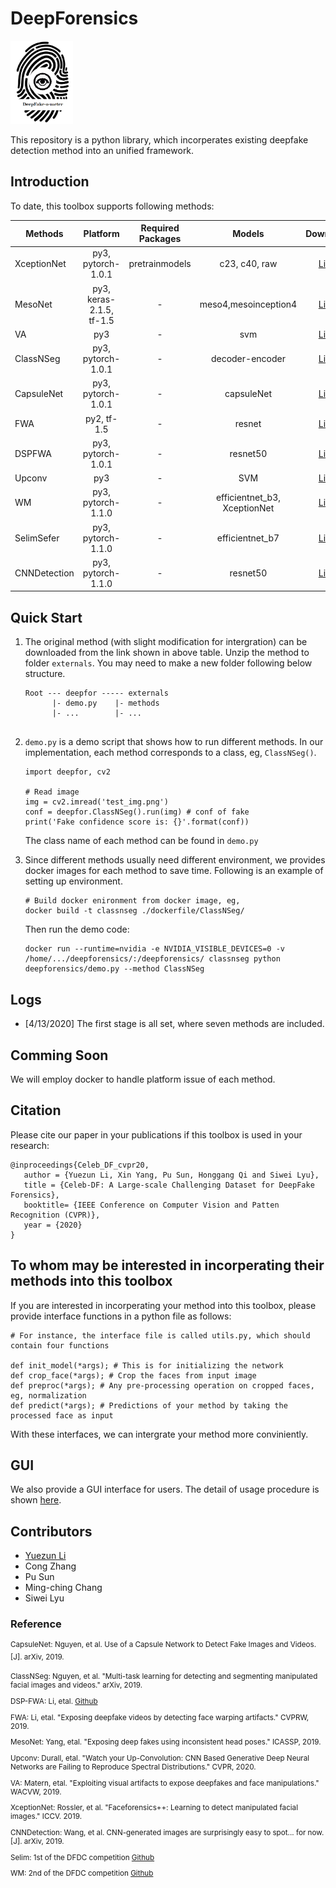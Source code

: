 # DeepForensics

<img src="assets/logo.png" alt="logo" width="100"/>

This repository is a python library, which incorperates existing deepfake detection method into an unified framework.

## Introduction
To date, this toolbox supports following methods:

| Methods     | Platform            | Required Packages | Models  | Download |
|----------   |:-------------:      |:------:            |:------: | :------:  |
| XceptionNet |  py3, pytorch-1.0.1 | pretrainmodels | c23, c40, raw | [Link](https://drive.google.com/open?id=1FjbSxvLR0YVao5ykLGIFj47FVe6eDTNh) |
| MesoNet     |  py3, keras-2.1.5, tf-1.5 |   -   | meso4,mesoinception4 | [Link](https://drive.google.com/file/d/1QkwJSz7dH-3gCisqQpu-9fz3K7Ozl2ZM/view?usp=sharing) |  
| VA          |  py3                | - | svm | [Link](https://drive.google.com/file/d/1NZEa9YzsFVzhskRGoIl0e1XWVvpTYhOC/view?usp=sharing) |
| ClassNSeg   |  py3, pytorch-1.0.1 | - | decoder-encoder | [Link](https://drive.google.com/file/d/128RkifOvKjUIPX7khU0FdeiQBQoKk4Tt/view?usp=sharing) |
| CapsuleNet  |  py3, pytorch-1.0.1 | - | capsuleNet | [Link](https://drive.google.com/file/d/1jwi2L7CI0K9vOlTNsQfmWGjFNQAiPUte/view?usp=sharing) |
| FWA         |  py2, tf-1.5        | - | resnet | [Link](https://drive.google.com/open?id=1mMeVpNub67dNvSvjvwYbx047g1snGo1m) |
| DSPFWA      |  py3, pytorch-1.0.1 | - | resnet50 | [Link](https://drive.google.com/open?id=1IN7lkav8UbDacCWpO8Cio2ogAas7auvG) |
| Upconv      |  py3                | - | SVM | [Link](https://drive.google.com/file/d/10fR-tQbgy4byLj8GMQ9MJc6gaeZjCgSA/view?usp=sharing) |
| WM          |  py3, pytorch-1.1.0 | - | efficientnet_b3, XceptionNet | [Link](https://drive.google.com/file/d/1y8J2wq6V_37wiWvf1zyDmc5HEgMMthsn/view?usp=sharing) |
| SelimSefer  |  py3, pytorch-1.1.0 | - | efficientnet_b7 | [Link](https://drive.google.com/file/d/1o5zgH5rEoRr1_UAMf2XMj9WBV2o7c1F0/view?usp=sharing) |
| CNNDetection|  py3, pytorch-1.1.0 | - | resnet50 | [Link](https://drive.google.com/file/d/1OP6tzmzA8RdD9JZUER4FeOLslzUy3Kxc/view?usp=sharing) |




## Quick Start

1. The original method (with slight modification for intergration) can be downloaded from the link shown in above table. Unzip the method to folder `externals`. You may need to make a new folder following below structure.

   ```
   Root --- deepfor ----- externals
         |- demo.py    |- methods
         |- ...        |- ...
         
   ```

2. `demo.py` is a demo script that shows how to run different methods. In our implementation, each method corresponds to a class, eg, `ClassNSeg()`. 
   ```
   import deepfor, cv2
 
   # Read image
   img = cv2.imread('test_img.png')
   conf = deepfor.ClassNSeg().run(img) # conf of fake
   print('Fake confidence score is: {}'.format(conf))

   ```
   The class name of each method can be found in `demo.py`

3. Since different methods usually need different environment, we provides docker images for each method to save time. Following is an example of setting up environment.

   ```
   # Build docker enironment from docker image, eg,
   docker build -t classnseg ./dockerfile/ClassNSeg/
   ```


   Then run the demo code:

   ```
   docker run --runtime=nvidia -e NVIDIA_VISIBLE_DEVICES=0 -v /home/.../deepforensics/:/deepforensics/ classnseg python deepforensics/demo.py --method ClassNSeg
   ```

## Logs
* [4/13/2020] The first stage is all set, where seven methods are included.

## Comming Soon
We will employ docker to handle platform issue of each method.

## Citation

Please cite our paper in your publications if this toolbox is used in your research:

```
@inproceedings{Celeb_DF_cvpr20,
   author = {Yuezun Li, Xin Yang, Pu Sun, Honggang Qi and Siwei Lyu},
   title = {Celeb-DF: A Large-scale Challenging Dataset for DeepFake Forensics},
   booktitle= {IEEE Conference on Computer Vision and Patten Recognition (CVPR)},
   year = {2020}
}
```

## To whom may be interested in incorperating their methods into this toolbox

If you are interested in incorperating your method into this toolbox, please provide interface functions in a python file as follows:

````
# For instance, the interface file is called utils.py, which should contain four functions

def init_model(*args); # This is for initializing the network
def crop_face(*args); # Crop the faces from input image
def preproc(*args); # Any pre-processing operation on cropped faces, eg, normalization
def predict(*args); # Predictions of your method by taking the processed face as input
````
With these interfaces, we can intergrate your method more conviniently.

## GUI
We also provide a GUI interface for users. The detail of usage procedure is shown [here]().

## Contributors
* [Yuezun Li](https://www.albany.edu/~yl149995/)
* Cong Zhang
* Pu Sun 
* Ming-ching Chang
* Siwei Lyu


### Reference

<sup>
CapsuleNet: Nguyen, et al. Use of a Capsule Network to Detect Fake Images and Videos.[J]. arXiv, 2019. 

ClassNSeg: Nguyen, et al. "Multi-task learning for detecting and segmenting manipulated facial images and videos." arXiv, 2019. 

DSP-FWA: Li, etal. [Github](https://github.com/danmohaha/DSP-FWA)

FWA: Li, etal. "Exposing deepfake videos by detecting face warping artifacts." CVPRW, 2019.

MesoNet: Yang, etal. "Exposing deep fakes using inconsistent head poses." ICASSP, 2019.

Upconv: Durall, etal. "Watch your Up-Convolution: CNN Based Generative Deep Neural Networks are Failing to Reproduce Spectral Distributions." CVPR, 2020. 

VA: Matern, etal. "Exploiting visual artifacts to expose deepfakes and face manipulations." WACVW, 2019.

XceptionNet: Rossler, et al. "Faceforensics++: Learning to detect manipulated facial images." ICCV. 2019. 

CNNDetection: Wang, et al. CNN-generated images are surprisingly easy to spot... for now.[J]. arXiv, 2019. 

Selim: 1st of the DFDC competition [Github](https://github.com/selimsef/dfdc_deepfake_challenge)

WM: 2nd of the DFDC competition [Github](https://github.com/cuihaoleo/kaggle-dfdc)

</sup>